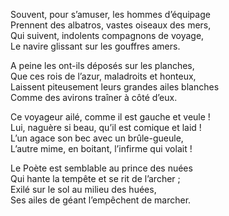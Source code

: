 Souvent, pour s’amuser, les hommes d’équipage    
Prennent des albatros, vastes oiseaux des mers,    
Qui suivent, indolents compagnons de voyage,    
Le navire glissant sur les gouffres amers.    
    
A peine les ont-ils déposés sur les planches,    
Que ces rois de l’azur, maladroits et honteux,    
Laissent piteusement leurs grandes ailes blanches    
Comme des avirons traîner à côté d’eux.    
    
Ce voyageur ailé, comme il est gauche et veule !    
Lui, naguère si beau, qu’il est comique et laid !    
L’un agace son bec avec un brûle-gueule,    
L’autre mime, en boitant, l’infirme qui volait !    
    
Le Poète est semblable au prince des nuées    
Qui hante la tempête et se rit de l’archer ;    
Exilé sur le sol au milieu des huées,    
Ses ailes de géant l’empêchent de marcher.    
